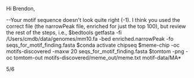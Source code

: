 Hi Brendon, 

--Your motif sequence doesn't look quite right (-1). I think you used the correct file (the narrowPeak file, enriched for just the top 100), 
but review the rest of the steps, i.e., 
$bedtools getfasta -fi /Users/cmdb/data/genomes/mm10.fa -bed enriched.narrowPeak -fo seqs_for_motif_finding.fasta
$conda activate chipseq
$meme-chip -oc motifs-discovered -maxw 20 seqs_for_motif_finding.fasta
$tomtom -png -oc tomtom-out motifs-discovered/meme_out/meme.txt motif-data/MA*

5/6

